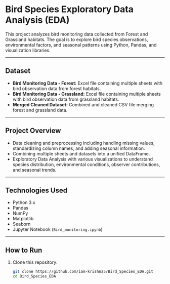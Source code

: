 # Bird Species Exploratory Data Analysis (EDA)

This project analyzes bird monitoring data collected from Forest and Grassland habitats. The goal is to explore bird species observations, environmental factors, and seasonal patterns using Python, Pandas, and visualization libraries.

---

## Dataset

- **Bird Monitoring Data - Forest:** Excel file containing multiple sheets with bird observation data from forest habitats.
- **Bird Monitoring Data - Grassland:** Excel file containing multiple sheets with bird observation data from grassland habitats.
- **Merged Cleaned Dataset:** Combined and cleaned CSV file merging forest and grassland data.

---

## Project Overview

- Data cleaning and preprocessing including handling missing values, standardizing column names, and adding seasonal information.
- Combining multiple sheets and datasets into a unified DataFrame.
- Exploratory Data Analysis with various visualizations to understand species distribution, environmental conditions, observer contributions, and seasonal trends.

---

## Technologies Used

- Python 3.x
- Pandas
- NumPy
- Matplotlib
- Seaborn
- Jupyter Notebook (`Bird_monitoring.ipynb`)

---

## How to Run

1. Clone this repository:

   ```bash
   git clone https://github.com/iam-krishna5/Bird_Species_EDA.git
   cd Bird_Species_EDA
